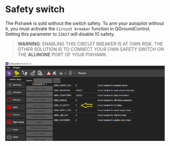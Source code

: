 # Safety switch

The Pixhawk is sold without the switch safety. To arm your autopilot without it, you must activate the `Circuit breaker` function in QGroundControl. Setting this parameter to `22027` will disable IO safety. 

> **WARNING**: ENABLING THIS CIRCUIT BREAKER IS AT OWN RISK. THE OTHER SOLUTION IS TO CONNECT YOUR OWN SAFETY SWITCH ON THE **ALLINONE** PORT OF YOUR PIXHAWK.

![safety switch](../../images/arm_switch.png)
